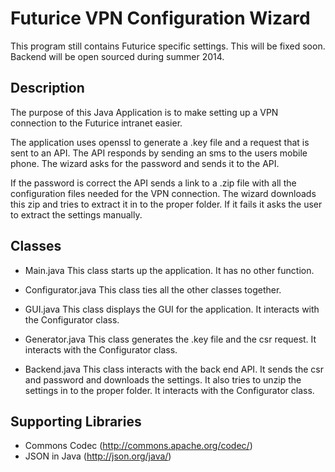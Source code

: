 Futurice VPN Configuration Wizard
=================================

This program still contains Futurice specific settings. This will be fixed
soon. Backend will be open sourced during summer 2014.

Description
-----------

The purpose of this Java Application is to make setting up a VPN connection
to the Futurice intranet easier. 

The application uses openssl to generate a .key file and a request that is 
sent to an API. The API responds by sending an sms to the users mobile 
phone. The wizard asks for the password and sends it to the API. 

If the password is correct the API sends a link to a .zip
file with all the configuration files needed for the VPN connection.
The wizard downloads this zip and tries to extract it in to the proper
folder. If it fails it asks the user to extract the settings manually.


Classes
-------

- Main.java
This class starts up the application. It has no other function.

- Configurator.java
This class ties all the other classes together.

- GUI.java
This class displays the GUI for the application. It interacts with
the Configurator class.

- Generator.java
This class generates the .key file and the csr request. It interacts with
the Configurator class.

- Backend.java
This class interacts with the back end API. It sends the csr and password
and downloads the settings. It also tries to unzip the settings in to
the proper folder. It interacts with the Configurator class.

Supporting Libraries
--------------------

- Commons Codec (http://commons.apache.org/codec/)
- JSON in Java (http://json.org/java/)
